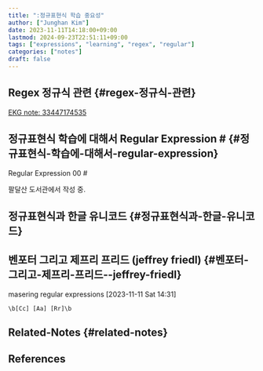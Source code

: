 ```yaml
---
title: ":정규표현식 학습 중요성"
author: ["Junghan Kim"]
date: 2023-11-11T14:18:00+09:00
lastmod: 2024-09-23T22:51:11+09:00
tags: ["expressions", "learning", "regex", "regular"]
categories: ["notes"]
draft: false
---
```


## Regex 정규식 관련 {#regex-정규식-관련}

[EKG note: 33447174535](33447174535)


## 정규표현식 학습에 대해서 Regular Expression # {#정규표현식-학습에-대해서-regular-expression}



Regular Expression 00 #

팔달산 도서관에서 작성 중.


## 정규표현식과 한글 유니코드 {#정규표현식과-한글-유니코드}


## 벤포터 그리고 제프리 프리드 (jeffrey friedl) {#벤포터-그리고-제프리-프리드--jeffrey-friedl}

masering regular expressions <span class="timestamp-wrapper"><span class="timestamp">[2023-11-11 Sat 14:31]</span></span>

```emacs-lisp
\b[Cc] [Aa] [Rr]\b
```


## Related-Notes {#related-notes}

## References

<style>.csl-entry{text-indent: -1.5em; margin-left: 1.5em;}</style><div class="csl-bib-body">
</div>
